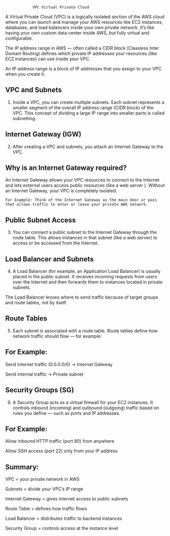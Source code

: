                 VPC Virtual Private Cloud

A Virtual Private Cloud (VPC) is a logically isolated section of the AWS cloud where you can launch and manage your AWS resources like EC2 instances, databases, and load balancers inside your own private network.
It’s like having your own custom data center inside AWS, but fully virtual and configurable.

The IP address range in AWS — often called a CIDR block (Classless Inter Domain Routing) defines which private IP
 addresses your resources (like EC2 instances) can use inside your VPC.

An IP address range is a block of IP addresses that you assign to your VPC when you create it.

## VPC and Subnets

1.  Inside a VPC, you can create multiple subnets.
    Each subnet represents a smaller segment of the overall IP address range (CIDR block) of the VPC.
    This concept of dividing a large IP range into smaller parts is called subnetting.

## Internet Gateway (IGW)

2.  After creating a VPC and subnets, you attach an Internet Gateway to the VPC.

## Why is an Internet Gateway required?

An Internet Gateway allows your VPC resources to connect to the Internet and lets external users access public resources (like a web server ).
Without an Internet Gateway, your VPC is completely isolated.

    For Example: Think of the Internet Gateway as the main door or pass that allows traffic to enter or leave your private AWS network.


## Public Subnet Access

3.  You can connect a public subnet to the Internet Gateway through the route table.
    This allows instances in that subnet (like a web server) to access or be accessed from the Internet.

## Load Balancer and Subnets

4.  A Load Balancer (for example, an Application Load Balancer) is usually placed in the public subnet.
    It receives incoming requests from users over the Internet and then forwards them to instances located in private subnets.

The Load Balancer knows where to send traffic because of target groups and route tables, not by itself.

## Route Tables

5.  Each subnet is associated with a route table.
    Route tables define how network traffic should flow — for example:

## For Example:

Send Internet traffic (0.0.0.0/0) → Internet Gateway

Send internal traffic → Private subnet

## Security Groups (SG)

6.  A Security Group acts as a virtual firewall for your EC2 instances.
    It controls inbound (incoming) and outbound (outgoing) traffic based on rules you define — such as ports and IP addresses.

## For Example:

Allow inbound HTTP traffic (port 80) from anywhere

Allow SSH access (port 22) only from your IP address

## Summary:

VPC = your private network in AWS

Subnets = divide your VPC’s IP range

Internet Gateway = gives internet access to public subnets

Route Table = defines how traffic flows

Load Balancer = distributes traffic to backend instances

Security Group = controls access at the instance level
